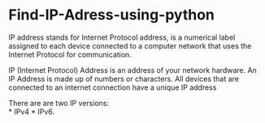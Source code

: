 # Find-IP-Adress-using-python
IP address stands for Internet Protocol address, is a numerical label assigned to each device connected to a computer network that uses the Internet Protocol for communication. 

IP (Internet Protocol) Address is an address of your network hardware. An IP Address is made up of numbers or characters. All devices that are connected to an internet connection have a unique IP address  

There are are two IP versions:  
                         * IPv4
                         * IPv6.
